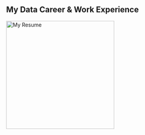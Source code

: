 ## My Data Career & Work Experience 

<img width="292" alt="My Resume" src="https://user-images.githubusercontent.com/98945808/187936344-5b5191a3-eaa1-41ed-a06b-661466635d8f.png">

